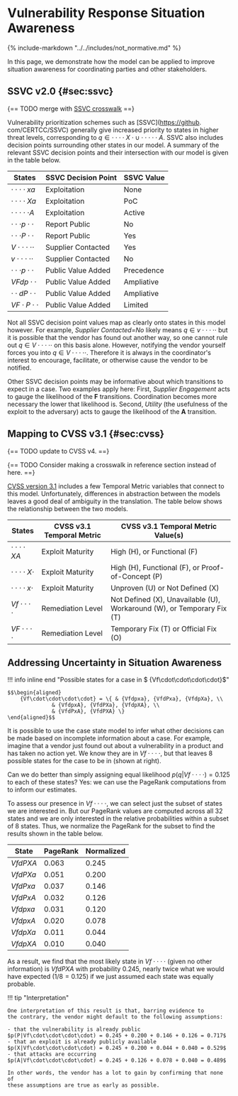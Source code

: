 # Vulnerability Response Situation Awareness

{% include-markdown "../../includes/not_normative.md" %}

In this page, we demonstrate how the model can be applied to improve
situation awareness for coordinating parties and other stakeholders.

## SSVC v2.0 {#sec:ssvc}

{== TODO merge with [SSVC crosswalk](../../reference/ssvc_crosswalk.md) ==}

Vulnerability prioritization schemes such as [SSVC](<https://github>.
com/CERTCC/SSVC) generally give increased priority to states in higher
threat levels, corresponding to $q \in \cdot \cdot \cdot \cdot X \cdot \cup \cdot \cdot \cdot \cdot \cdot A$. SSVC also includes decision
points surrounding other states in our model. A summary of the relevant
SSVC decision points and their intersection with our model is given in
the table below.

| States                            | SSVC Decision Point | SSVC Value |
|-----------------------------------|---------------------|------------|
| $\cdot \cdot \cdot \cdot xa$      | Exploitation        | None       |
| $\cdot \cdot \cdot \cdot Xa$      | Exploitation        | PoC        |
| $\cdot \cdot \cdot \cdot \cdot A$ | Exploitation        | Active     |
| $\cdot \cdot \cdot p\cdot \cdot$  | Report Public       | No         |
| $\cdot \cdot \cdot P\cdot \cdot$  | Report Public       | Yes        |
| $V\cdot \cdot \cdot \cdot \cdot$  | Supplier Contacted  | Yes        |
| $v\cdot \cdot \cdot \cdot \cdot$  | Supplier Contacted  | No         |
| $\cdot \cdot \cdot p\cdot \cdot$  | Public Value Added  | Precedence |
| $VFdp\cdot \cdot$                 | Public Value Added  | Ampliative |
| $\cdot \cdot dP\cdot \cdot$       | Public Value Added  | Ampliative |
| $VF\cdot P\cdot \cdot$            | Public Value Added  | Limited    |

Not all SSVC decision point values map as clearly onto states in this
model however. For example, *Supplier Contacted=No* likely means
$q \in v \cdot \cdot \cdot \cdot \cdot$ but it is possible that the vendor has
found out
another way, so one cannot rule out $q \in V \cdot \cdot \cdot \cdot \cdot$ on
this basis alone.
However, notifying the vendor yourself forces you into
$q \in  V \cdot \cdot \cdot \cdot \cdot$. Therefore it is always in the coordinator's
interest to encourage, facilitate, or otherwise cause the vendor to be
notified.

Other SSVC decision points may be informative about which transitions to
expect in a case. Two examples apply here: First, *Supplier Engagement*
acts to gauge the likelihood of the **F** transitions.
Coordination becomes more necessary the lower that likelihood is.
Second, *Utility* (the usefulness of the exploit to the adversary) acts
to gauge the likelihood of the **A** transition.

## Mapping to CVSS v3.1 {#sec:cvss}

{== TODO update to CVSS v4. ==}

{== TODO Consider making a crosswalk in reference section instead of here. ==}

[CVSS version 3.1](https://www.first.org/cvss/v3.1/specification-document)
includes a few Temporal Metric variables that connect to this model.
Unfortunately, differences in abstraction between the models leaves a good
deal of ambiguity in the translation. The table below shows the
relationship between the two models.

| States                         | CVSS v3.1 Temporal Metric | CVSS v3.1 Temporal Metric Value(s)                                     |
|--------------------------------|---------------------------|------------------------------------------------------------------------|
| $\cdot\cdot\cdot\cdot XA$      | Exploit Maturity          | High (H), or Functional (F)                                            |
| $\cdot\cdot\cdot\cdot X \cdot$ | Exploit Maturity          | High (H), Functional (F), or Proof-of-Concept (P)                      |
| $\cdot\cdot\cdot\cdot x \cdot$ | Exploit Maturity          | Unproven (U) or Not Defined (X)                                        |
| $Vf\cdot\cdot\cdot\cdot$       | Remediation Level         | Not Defined (X), Unavailable (U), Workaround (W), or Temporary Fix (T) |
| $VF\cdot\cdot\cdot\cdot$       | Remediation Level         | Temporary Fix (T) or Official Fix (O)                                  |

## Addressing Uncertainty in Situation Awareness

!!! info inline end "Possible states for a case in $
{Vf\cdot\cdot\cdot\cdot}$"

    $$\begin{aligned}
        {Vf\cdot\cdot\cdot\cdot} = \{ & {Vfdpxa}, {VfdPxa}, {VfdpXa}, \\ 
                  & {VfdpxA}, {VfdPXa}, {VfdpXA}, \\
                  & {VfdPxA}, {VfdPXA} \}
    \end{aligned}$$

It is possible to use the case state model to infer what other decisions
can be made based on incomplete information about a case. For example, imagine
that a vendor just found out about a vulnerability in a product and has
taken no action yet. We know they are in ${Vf\cdot\cdot\cdot\cdot}$, but that
leaves 8 possible states for the case to be in (shown at right).

Can we do better than simply assigning equal likelihood
$p(q|Vf\cdot\cdot\cdot\cdot) = 0.125$ to each of these states? Yes: we can use
the PageRank computations from [](../measuring_cvd/random_walk.md) to inform our estimates.

To assess our presence in ${Vf\cdot\cdot\cdot\cdot}$, we can select just the
subset of states we are interested in. But our PageRank values are computed across
all 32 states and we are only interested in the relative probabilities
within a subset of 8 states. Thus, we normalize the PageRank for the
subset to find the results shown in the table below.

| State     | PageRank | Normalized |
|-----------|----------|------------|
| $VfdPXA$  | 0.063    | 0.245      |
| $VfdPXa$  | 0.051    | 0.200      |
| $VfdPxa$  | 0.037    | 0.146      |
| $VfdPxA$  | 0.032    | 0.126      |
| $Vfdpxa$  | 0.031    | 0.120      |
| $VfdpxA$  | 0.020    | 0.078      |  
| $VfdpXa$  | 0.011    | 0.044      |
| $VfdpXA$  | 0.010    | 0.040      |

 As a result, we find that the most likely state in ${Vf\cdot\cdot\cdot\cdot}$
 (given no other information) is ${VfdPXA}$ with probability $0.245$,
 nearly twice what we would have expected ($1/8 =
 0.125$) if we just assumed each state was equally probable.

!!! tip "Interpretation"

    One interpretation of this result is that, barring evidence to 
    the contrary, the vendor might default to the following assumptions:

    - that the vulnerability is already public
    $p(P|Vf\cdot\cdot\cdot\cdot) = 0.245 + 0.200 + 0.146 + 0.126 = 0.717$
    - that an exploit is already publicly available 
    $p(X|Vf\cdot\cdot\cdot\cdot) = 0.245 + 0.200 + 0.044 + 0.040 = 0.529$
    - that attacks are occurring 
    $p(A|Vf\cdot\cdot\cdot\cdot) = 0.245 + 0.126 + 0.078 + 0.040 = 0.489$

    In other words, the vendor has a lot to gain by confirming that none of
    these assumptions are true as early as possible.
